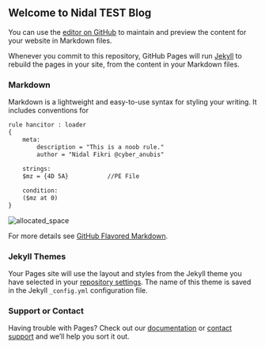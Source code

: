 ## Welcome to Nidal TEST Blog

You can use the [editor on GitHub](https://github.com/NidalFikri/test.github.io/edit/main/docs/index.md) to maintain and preview the content for your website in Markdown files.

Whenever you commit to this repository, GitHub Pages will run [Jekyll](https://jekyllrb.com/) to rebuild the pages in your site, from the content in your Markdown files.

### Markdown

Markdown is a lightweight and easy-to-use syntax for styling your writing. It includes conventions for

```xml
rule hancitor : loader
{
	meta:
		description = "This is a noob rule."
		author = "Nidal Fikri @cyber_anubis"
		
	strings:
	$mz = {4D 5A}			//PE File

	condition:
	($mz at 0) 
}
```

![allocated_space](https://user-images.githubusercontent.com/33065305/132691530-b76e1d1b-896f-42be-8d5d-d3a4791e6182.png)

For more details see [GitHub Flavored Markdown](https://guides.github.com/features/mastering-markdown/).

### Jekyll Themes

Your Pages site will use the layout and styles from the Jekyll theme you have selected in your [repository settings](https://github.com/NidalFikri/test.github.io/settings/pages). The name of this theme is saved in the Jekyll `_config.yml` configuration file.

### Support or Contact

Having trouble with Pages? Check out our [documentation](https://docs.github.com/categories/github-pages-basics/) or [contact support](https://support.github.com/contact) and we’ll help you sort it out.
